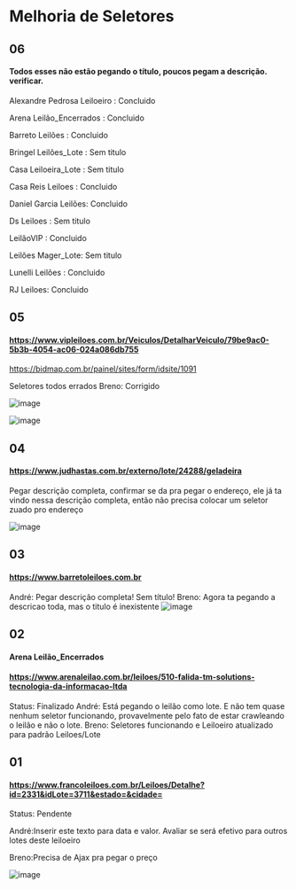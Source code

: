 # Melhoria de Seletores
## 06 
#### Todos esses não estão pegando o título, poucos pegam a descrição. verificar.

Alexandre Pedrosa Leiloeiro : Concluido

Arena Leilão_Encerrados : Concluido

Barreto Leilões : Concluido

Bringel Leilões_Lote : Sem titulo

Casa Leiloeira_Lote : Sem titulo

Casa Reis Leiloes : Concluido

Daniel Garcia Leilões: Concluido

Ds Leiloes : Sem titulo

LeilãoVIP : Concluido

Leilões Mager_Lote: Sem titulo

Lunelli Leilões : Concluido

RJ Leiloes: Concluido


## 05
#### https://www.vipleiloes.com.br/Veiculos/DetalharVeiculo/79be9ac0-5b3b-4054-ac06-024a086db755

https://bidmap.com.br/painel/sites/form/idsite/1091

Seletores todos errados
Breno: Corrigido

![image](https://github.com/Apiraja/U.Move_Captacao/assets/137231287/0d3e6ccc-6c95-4b82-8e07-802f66b2e57e)

![image](https://github.com/Apiraja/U.Move_Captacao/assets/137231287/7a413d71-a230-40a5-b029-d1b470ab041d)



## 04
#### https://www.judhastas.com.br/externo/lote/24288/geladeira
Pegar descrição completa, confirmar se da pra pegar o endereço, ele já ta vindo nessa descrição completa, então não precisa colocar um seletor zuado pro endereço

![image](https://github.com/Apiraja/U.Move_Captacao/assets/137231287/09a67a73-4c95-4ca1-9fe4-0594e9939690)




## 03
#### https://www.barretoleiloes.com.br
André: Pegar descrição completa! Sem título!
Breno: Agora ta pegando a descricao toda, mas o titulo é inexistente
![image](https://github.com/Apiraja/U.Move_Captacao/assets/137231287/94b94566-2d72-4bfd-9b19-4cd7dc4b1a5f)


## 02
#### Arena Leilão_Encerrados
#### https://www.arenaleilao.com.br/leiloes/510-falida-tm-solutions-tecnologia-da-informacao-ltda
Status: Finalizado
André: Está pegando o leilão como lote. E não tem quase nenhum seletor funcionando, provavelmente pelo fato de estar crawleando o leilão e não o lote.
Breno: Seletores funcionando e Leiloeiro atualizado para padrão Leiloes/Lote

## 01 
#### https://www.francoleiloes.com.br/Leiloes/Detalhe?id=2331&idLote=3711&estado=&cidade=

Status: Pendente

André:Inserir este texto para data e valor. Avaliar se será efetivo para outros lotes deste leiloeiro 

Breno:Precisa de Ajax pra pegar o preço

![image](https://github.com/Apiraja/U.Move_Captacao/assets/137231287/47384c39-1552-4a15-8327-0b34a7538b1c)


